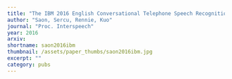 ```yaml
---
title: "The IBM 2016 English Conversational Telephone Speech Recognition System"
author: "Saon, Sercu, Rennie, Kuo"
journal: "Proc. Interspeech"
year: 2016
arxiv: 
shortname: saon2016ibm
thumbnail: /assets/paper_thumbs/saon2016ibm.jpg
excerpt: ""
category: pubs
---
```

